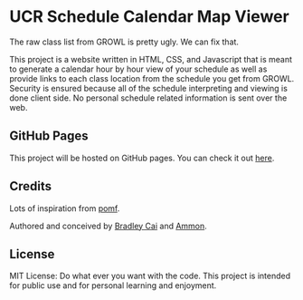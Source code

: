 UCR Schedule Calendar Map Viewer
=================================

The raw class list from GROWL is pretty ugly. We can fix that.

This project is a website written in HTML, CSS, and Javascript that is meant to generate a calendar hour by hour view of your schedule 
as well as provide links to each class location from the schedule you get from GROWL. Security is ensured because all of the schedule interpreting and viewing is
done client side. No personal schedule related information is sent over the web.

GitHub Pages
------------

This project will be hosted on GitHub pages. You can check it out [here](http://ammongit.github.io/ucr-class-map/).

Credits
-------

Lots of inspiration from [pomf](https://github.com/nokonoko/Pomf).

Authored and conceived by [Bradley Cai](https://github.com/BradleyCai) and [Ammon](https://github.com/ammongit). 

License
-------

MIT License: Do what ever you want with the code. This project is intended for public use and for personal learning and enjoyment.